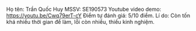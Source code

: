 Họ tên: Trần Quốc Huy
MSSV: SE190573
Youtube video demo: https://youtu.be/Cwq79erT-cY
Điểm tự đánh giá: 5/10 điểm. Lí do: Còn tốn khá nhiều thời gian để làm, lỗi còn nhiều, thiếu kinh nghiệm.
